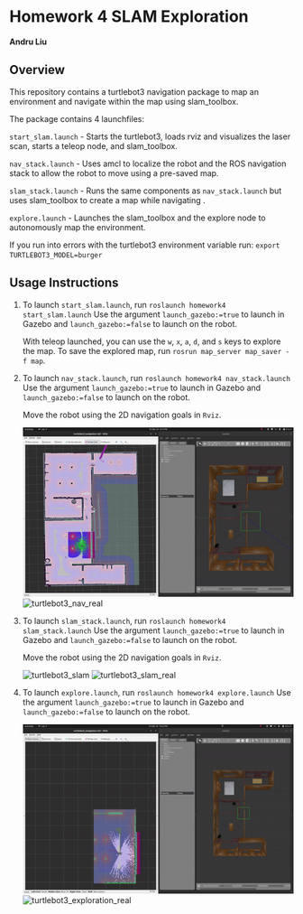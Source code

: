 # Homework 4 SLAM Exploration
**Andru Liu**

## Overview
This repository contains a turtlebot3 navigation package to map an environment and navigate within the map using slam_toolbox. 

The package contains 4 launchfiles:

`start_slam.launch` - Starts the turtlebot3, loads rviz and visualizes the laser scan, starts a teleop node, and slam_toolbox. 

`nav_stack.launch` - Uses amcl to localize the robot and the ROS navigation stack to allow the robot to move using a pre-saved map. 

`slam_stack.launch` - Runs the same components as `nav_stack.launch` but uses slam_toolbox to create a map while navigating .

`explore.launch` - Launches the slam_toolbox and the explore node to autonomously map the environment. 

If you run into errors with the turtlebot3 environment variable run: `export TURTLEBOT3_MODEL=burger`

## Usage Instructions
1. To launch `start_slam.launch`, run `roslaunch homework4 start_slam.launch`
    Use the argument `launch_gazebo:=true` to launch in Gazebo and `launch_gazebo:=false` to launch on the robot. 

    With teleop launched, you can use the `w`, `x`, `a`, `d`, and `s` keys to explore the map. To save the explored map, run `rosrun map_server map_saver -f map`. 

2. To launch `nav_stack.launch`, run `roslaunch homework4 nav_stack.launch`
    Use the argument `launch_gazebo:=true` to launch in Gazebo and `launch_gazebo:=false` to launch on the robot. 

    Move the robot using the 2D navigation goals in `Rviz`.

    ![turtlebot3_nav](gifs/turtlebot3_nav.gif "turtlebot3_nav.gif")
    ![turtlebot3_nav_real](gifs/turtlebot3_nav_real.gif "turtlebot3_nav_real.gif")


3. To launch `slam_stack.launch`, run `roslaunch homework4 slam_stack.launch`
    Use the argument `launch_gazebo:=true` to launch in Gazebo and `launch_gazebo:=false` to launch on the robot. 

    Move the robot using the 2D navigation goals in `Rviz`.

    ![turtlebot3_slam](gifs/turtlebot3_slam.gif "turtlebot3_slam.gif")
    ![turtlebot3_slam_real](gifs/turtlebot3_slam_real.gif "turtlebot3_slam_real.gif")

4. To launch `explore.launch`, run `roslaunch homework4 explore.launch`
    Use the argument `launch_gazebo:=true` to launch in Gazebo and `launch_gazebo:=false` to launch on the robot. 

    ![turtlebot3_exploration](gifs/turtlebot3_exploration.gif "turtlebot3_exploration.gif")
    ![turtlebot3_exploration_real](gifs/turtlebot3_exploration_real.gif "turtlebot3_exploration_real.gif")


